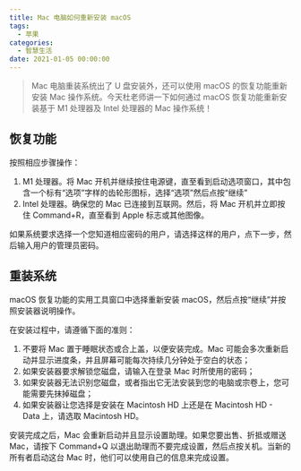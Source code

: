 ```yaml
---
title: Mac 电脑如何重新安装 macOS
tags:
  - 苹果
categories:
  - 智慧生活
date: 2021-01-05 00:00:00
---
```


> Mac 电脑重装系统出了 U 盘安装外，还可以使用 macOS 的恢复功能重新安装 Mac 操作系统。今天杜老师讲一下如何通过 macOS 恢复功能重新安装基于 M1 处理器及 Intel 处理器的 Mac 操作系统！

<!-- more -->

## 恢复功能

按照相应步骤操作：

1. M1 处理器。将 Mac 开机并继续按住电源键，直至看到启动选项窗口，其中包含一个标有“选项”字样的齿轮形图标，选择“选项”然后点按“继续”
2. Intel 处理器。确保您的 Mac 已连接到互联网。然后，将 Mac 开机并立即按住 Command+R，直至看到 Apple 标志或其他图像。

如果系统要求选择一个您知道相应密码的用户，请选择这样的用户，点下一步，然后输入用户的管理员密码。

## 重装系统

macOS 恢复功能的实用工具窗口中选择重新安装 macOS，然后点按“继续”并按照安装器说明操作。

在安装过程中，请遵循下面的准则：

1. 不要将 Mac 置于睡眠状态或合上盖，以便安装完成。Mac 可能会多次重新启动并显示进度条，并且屏幕可能每次持续几分钟处于空白的状态；
2. 如果安装器要求解锁您磁盘，请输入在登录 Mac 时所使用的密码；
3. 如果安装器无法识别您磁盘，或者指出它无法安装到您的电脑或宗卷上，您可能需要先抹掉磁盘；
4. 如果安装器让您选择是安装在 Macintosh HD 上还是在 Macintosh HD - Data 上，请选取 Macintosh HD。

安装完成之后，Mac 会重新启动并且显示设置助理。如果您要出售、折抵或赠送 Mac，请按下 Command+Q 以退出助理而不要完成设置，然后点按关机。当新的所有者启动这台 Mac 时，他们可以使用自己的信息来完成设置。
